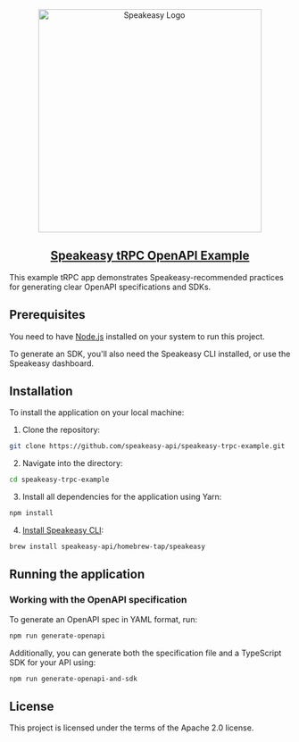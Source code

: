 <div align="center">

<a href="[Speakeasy](https://speakeasyapi.dev/)">
  <img src="https://github.com/speakeasy-api/speakeasy/assets/68016351/e959f81a-b250-4003-8c5c-a45b9463fc95" alt="Speakeasy Logo" width="400">
<h2>Speakeasy tRPC OpenAPI Example</h2>
</a>

</div>

This example tRPC app demonstrates Speakeasy-recommended practices for generating clear OpenAPI specifications and SDKs.

## Prerequisites

You need to have [Node.js](https://nodejs.org/) installed on your system to run this project.

To generate an SDK, you'll also need the Speakeasy CLI installed, or use the Speakeasy dashboard.

## Installation

To install the application on your local machine:

1. Clone the repository:
```bash
git clone https://github.com/speakeasy-api/speakeasy-trpc-example.git
```

2. Navigate into the directory:
```bash
cd speakeasy-trpc-example
```

3. Install all dependencies for the application using Yarn:
```bash
npm install
```

4. [Install Speakeasy CLI](https://github.com/speakeasy-api/speakeasy#installation):
```bash
brew install speakeasy-api/homebrew-tap/speakeasy
```

## Running the application

### Working with the OpenAPI specification

To generate an OpenAPI spec in YAML format, run:

```bash
npm run generate-openapi
```

Additionally, you can generate both the specification file and a TypeScript SDK for your API using:

```bash
npm run generate-openapi-and-sdk
```

## License

This project is licensed under the terms of the Apache 2.0 license.